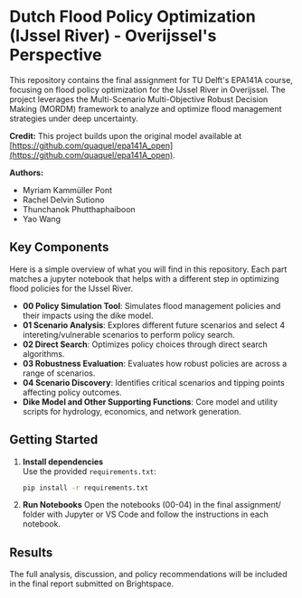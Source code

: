 # Dutch Flood Policy Optimization (IJssel River) - Overijssel's Perspective

This repository contains the final assignment for TU Delft's EPA141A course, focusing on flood policy optimization for the IJssel River in Overijssel. The project leverages the Multi-Scenario Multi-Objective Robust Decision Making (MORDM) framework to analyze and optimize flood management strategies under deep uncertainty.

**Credit:** This project builds upon the original model available at [https://github.com/quaquel/epa141A_open](https://github.com/quaquel/epa141A_open).

**Authors:**
* Myriam Kammüller Pont
* Rachel Delvin Sutiono
* Thunchanok Phutthaphaiboon
* Yao Wang

## Key Components

Here is a simple overview of what you will find in this repository. Each part matches a jupyter notebook that helps with a different step in optimizing flood policies for the IJssel River.

- **00 Policy Simulation Tool**: Simulates flood management policies and their impacts using the dike model.
- **01 Scenario Analysis**: Explores different future scenarios and select 4 intereting/vulnerable scenarios to perform policy search.
- **02 Direct Search**: Optimizes policy choices through direct search algorithms.
- **03 Robustness Evaluation**: Evaluates how robust policies are across a range of scenarios.
- **04 Scenario Discovery**: Identifies critical scenarios and tipping points affecting policy outcomes.
- **Dike Model and Other Supporting Functions**: Core model and utility scripts for hydrology, economics, and network generation.

## Getting Started

1. **Install dependencies**  
   Use the provided `requirements.txt`:
   
   ```sh
   pip install -r requirements.txt
2. **Run Notebooks**
Open the notebooks (00-04) in the final assignment/ folder with Jupyter or VS Code and follow the instructions in each notebook.

## Results

The full analysis, discussion, and policy recommendations will be included in the final report submitted on Brightspace.